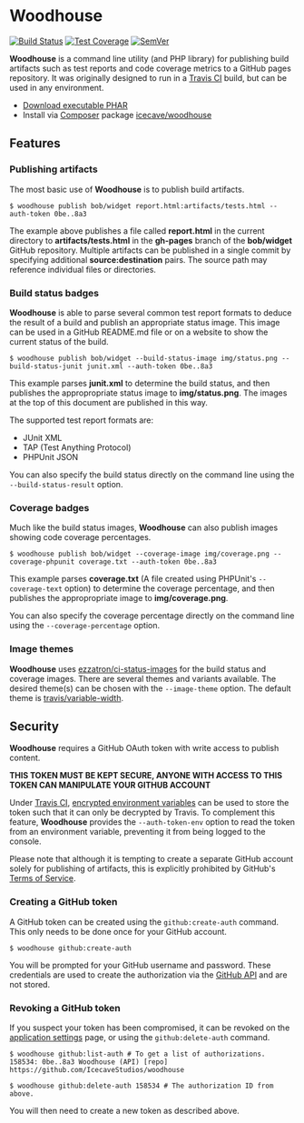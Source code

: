 # Woodhouse

[![Build Status]](https://travis-ci.org/IcecaveStudios/woodhouse)
[![Test Coverage]](https://coveralls.io/r/IcecaveStudios/woodhouse?branch=develop)
[![SemVer]](http://semver.org)

**Woodhouse** is a command line utility (and PHP library) for publishing build artifacts such as test reports and code
coverage metrics to a GitHub pages repository. It was originally designed to run in a [Travis CI](http://travis-ci.org)
build, but can be used in any environment.

* [Download executable PHAR](http://icecavestudios.github.io/woodhouse/woodhouse)
* Install via [Composer](http://getcomposer.org) package [icecave/woodhouse](https://packagist.org/packages/icecave/woodhouse)

## Features

### Publishing artifacts

The most basic use of **Woodhouse** is to publish build artifacts.

    $ woodhouse publish bob/widget report.html:artifacts/tests.html --auth-token 0be..8a3

The example above publishes a file called **report.html** in the current directory to
**artifacts/tests.html** in the **gh-pages** branch of the **bob/widget** GitHub repository.
Multiple artifacts can be published in a single commit by specifying additional **source:destination** pairs.
The source path may reference individual files or directories.

### Build status badges

**Woodhouse** is able to parse several common test report formats to deduce the result of a build
and publish an appropriate status image. This image can be used in a GitHub README.md file or on
a website to show the current status of the build.

    $ woodhouse publish bob/widget --build-status-image img/status.png --build-status-junit junit.xml --auth-token 0be..8a3

This example parses **junit.xml** to determine the build status, and then publishes the appropropriate
status image to **img/status.png**. The images at the top of this document are
published in this way.

The supported test report formats are:
 * JUnit XML
 * TAP (Test Anything Protocol)
 * PHPUnit JSON

You can also specify the build status directly on the command line using the `--build-status-result` option.

### Coverage badges

Much like the build status images, **Woodhouse** can also publish images showing code coverage percentages.

    $ woodhouse publish bob/widget --coverage-image img/coverage.png --coverage-phpunit coverage.txt --auth-token 0be..8a3

This example parses **coverage.txt** (A file created using PHPUnit's `--coverage-text` option) to determine
the coverage percentage, and then publishes the appropropriate image to **img/coverage.png**.

You can also specify the coverage percentage directly on the command line using the `--coverage-percentage` option.

### Image themes

**Woodhouse** uses [ezzatron/ci-status-images](https://github.com/ezzatron/ci-status-images) for the build status and
coverage images. There are several themes and variants available. The desired theme(s) can be chosen with the
`--image-theme` option. The default theme is [travis/variable-width](https://github.com/ezzatron/ci-status-images/tree/master/img/travis).

## Security

**Woodhouse** requires a GitHub OAuth token with write access to publish content.

**THIS TOKEN MUST BE KEPT SECURE, ANYONE WITH ACCESS TO THIS TOKEN CAN MANIPULATE YOUR GITHUB ACCOUNT**

Under [Travis CI](http://travis-ci.org), [encrypted environment variables](http://about.travis-ci.org/docs/user/build-configuration/#Secure-environment-variables)
can be used to store the token such that it can only be decrypted by Travis. To complement this feature, **Woodhouse**
provides the `--auth-token-env` option to read the token from an environment variable, preventing it from being logged
to the console.

Please note that although it is tempting to create a separate GitHub account solely for publishing of artifacts, this is explicitly
prohibited by GitHub's [Terms of Service](https://help.github.com/articles/github-terms-of-service).

### Creating a GitHub token

A GitHub token can be created using the `github:create-auth` command. This only needs to be done once for your GitHub
account.

    $ woodhouse github:create-auth

You will be prompted for your GitHub username and password. These credentials are used to create the authorization via
the [GitHub API](http://developer.github.com/v3/oauth/#create-a-new-authorization) and are not stored.

### Revoking a GitHub token

If you suspect your token has been compromised, it can be revoked on the [application settings](https://github.com/settings/applications)
page, or using the `github:delete-auth` command.

    $ woodhouse github:list-auth # To get a list of authorizations.
    158534: 0be..8a3 Woodhouse (API) [repo] https://github.com/IcecaveStudios/woodhouse

    $ woodhouse github:delete-auth 158534 # The authorization ID from above.

You will then need to create a new token as described above.

<!-- references -->
[Build Status]: http://img.shields.io/travis/IcecaveStudios/woodhouse/develop.svg
[Test Coverage]: http://img.shields.io/coveralls/IcecaveStudios/woodhouse/develop.svg
[SemVer]: http://img.shields.io/:semver-0.5.2-yellow.svg
